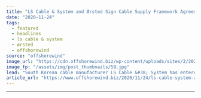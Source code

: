 ```yaml
---
title: "LS Cable & System and Ørsted Sign Cable Supply Framework Agreement"
date: "2020-11-24"
tags: 
  - featured
  - headlines
  - ls cable & system
  - ørsted
  - offshorewind
source: "offshorewind"
image_url: "https://cdn.offshorewind.biz/wp-content/uploads/sites/2/2020/11/24142806/LS-Cable-System-and-%C3%98rsted-Sign-Cable-Supply-Deal.jpg"
image_fp: "/assets/img/post_thumbnails/59.jpg"
lead: "South Korean cable manufacturer LS Cable &#38; System has entered into a five-year framework"
article_url: "https://www.offshorewind.biz/2020/11/24/ls-cable-system-and-orsted-sign-cable-supply-framework-agreement/"
---
```


---
